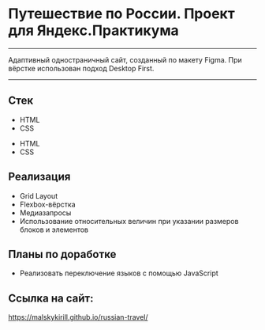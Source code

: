 # Путешествие по России. Проект для Яндекс.Практикума

---

Адаптивный одностраничный сайт, созданный по макету Figma.
При вёрстке использован подход Desktop First.

---

## Стек
* HTML
* CSS

- HTML
- CSS

## Реализация

- Grid Layout
- Flexbox-вёрстка
- Медиазапросы
- Использование относительных величин при указании размеров блоков и элементов

## Планы по доработке
- Реализовать переключение языков с помощью JavaScript

## Ссылка на сайт:

https://malskykirill.github.io/russian-travel/

